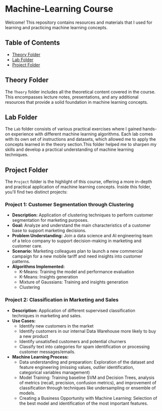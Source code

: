 # Machine-Learning Course

Welcome! This repository contains resources and materials that I used for learning and practicing machine learning concepts.

## Table of Contents

- [Theory Folder](https://github.com/ialexmp/Machine-Learning/tree/master/Theory)
- [Lab Folder](https://github.com/ialexmp/Machine-Learning/tree/master/Labs)
- [Project Folder]([#project-folder](https://github.com/ialexmp/Machine-Learning/tree/master/Projects))

## Theory Folder

The `Theory` folder includes all the theoretical content covered in the course. This encompasses lecture notes, presentations, and any additional resources that provide a solid foundation in machine learning concepts. 

## Lab Folder

The `Lab` folder consists of various practical exercises where I gained hands-on experience with different machine learning algorithms. Each lab comes with its own set of instructions and datasets, which allowed me to apply the concepts learned in the theory section.This folder helped me to sharpen my skills and develop a practical understanding of machine learning techniques.

## Project Folder

The `Project` folder is the highlight of this course, offering a more in-depth and practical application of machine learning concepts. Inside this folder, you'll find two distinct projects:

### Project 1: Customer Segmentation through Clustering

- **Description:** Application of clustering techniques to perform customer segmentation for marketing purposes.
- **Goal:** Analyze and understand the main characteristics of a customer base to support marketing decisions.
- **Problem Understanding:** Join a data science and AI engineering team of a telco company to support decision-making in marketing and customer care.
- **Scenario:** Marketing colleagues plan to launch a new commercial campaign for a new mobile tariff and need insights into customer patterns.
- **Algorithms Implemented:**
  - K-Means: Training the model and performance evaluation
  - K-Means: Insights generation
  - Mixture of Gaussians: Training and insights generation
  - Clustering

### Project 2: Classification in Marketing and Sales

- **Description:** Application of different supervised classification techniques in marketing and sales.
- **Use Cases:**
  - Identify new customers in the market
  - Identify customers in our internal Data Warehouse more likely to buy a new product
  - Identify unsatisfied customers and potential churners
  - Classify text into categories for spam identification or processing customer messages/emails.
- **Machine Learning Process:**
  - Data understanding and preparation: Exploration of the dataset and feature engineering (missing values, outlier identification, categorical variables management)
  - Model Training: Training baseline SVM and Decision Trees, analysis of metrics (recall, precision, confusion metrics), and improvement of classification through techniques like undersampling or ensemble of models.
  - Creating a Business Opportunity with Machine Learning: Selection of the best model and identification of the most important features.


